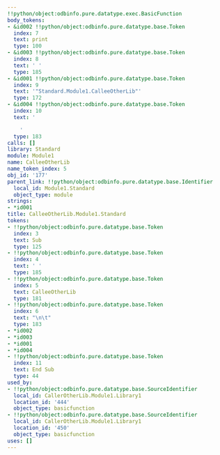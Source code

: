 ```yaml
---
!!python/object:odbinfo.pure.datatype.exec.BasicFunction
body_tokens:
- &id002 !!python/object:odbinfo.pure.datatype.base.Token
  index: 7
  text: print
  type: 100
- &id003 !!python/object:odbinfo.pure.datatype.base.Token
  index: 8
  text: ' '
  type: 185
- &id001 !!python/object:odbinfo.pure.datatype.base.Token
  index: 9
  text: '"Standard.Module1.CalleeOtherLib"'
  type: 172
- &id004 !!python/object:odbinfo.pure.datatype.base.Token
  index: 10
  text: '

    '
  type: 183
calls: []
library: Standard
module: Module1
name: CalleeOtherLib
name_token_index: 5
obj_id: '177'
parent_link: !!python/object:odbinfo.pure.datatype.base.Identifier
  local_id: Module1.Standard
  object_type: module
strings:
- *id001
title: CalleeOtherLib.Module1.Standard
tokens:
- !!python/object:odbinfo.pure.datatype.base.Token
  index: 3
  text: Sub
  type: 125
- !!python/object:odbinfo.pure.datatype.base.Token
  index: 4
  text: ' '
  type: 185
- !!python/object:odbinfo.pure.datatype.base.Token
  index: 5
  text: CalleeOtherLib
  type: 181
- !!python/object:odbinfo.pure.datatype.base.Token
  index: 6
  text: "\n\t"
  type: 183
- *id002
- *id003
- *id001
- *id004
- !!python/object:odbinfo.pure.datatype.base.Token
  index: 11
  text: End Sub
  type: 44
used_by:
- !!python/object:odbinfo.pure.datatype.base.SourceIdentifier
  local_id: CallerOtherLib.Module1.Library1
  location_id: '444'
  object_type: basicfunction
- !!python/object:odbinfo.pure.datatype.base.SourceIdentifier
  local_id: CallerOtherLib.Module1.Library1
  location_id: '450'
  object_type: basicfunction
uses: []
---
```

